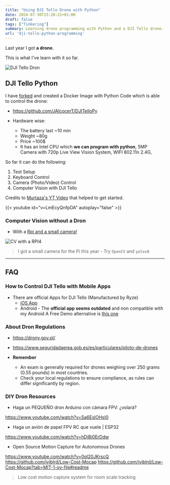 ```yaml
---
title: "Using DJI Tello Drone with Python"
date: 2024-07-30T23:20:21+01:00
draft: false
tags: ["Tinkering"]
summary: Learning drone programming with Python and a DJI Tello drone.
url: 'dji-tello-python-programming'
---
```


Last year I got **a drone**.

This is what I've learn with it so far.

![DJI Tello Dron](/blog_img/hardware/dji-dron.png)


## DJI Tello Python

I have [forked](https://github.com/damiafuentes/DJITelloPy) and created a Docker Image with Python Code which is able to control the drone:
* https://github.com/JAlcocerT/DJITelloPy

* Hardware wise:
    * The battery last ~10 min
    * Weight ~80g
    * Price ~100$
    * It has an Intel CPU which **we can program with python**, 5MP Camera with 720p Live View Vision System, WIFI 802.11n 2.4G,

So far it can do the following:

1. Test Setup
2. Keyboard Control
3. Camera (Photo/Video) Control
4. Computer Vision with DJI Tello

Credits to [Murtaza's YT Video](https://www.youtube.com/watch?v=LmEcyQnfpDA&t=1286s) that helped to get started.

{{< youtube id="v=LmEcyQnfpDA" autoplay="false" >}}

### Computer Vision without a Dron

* With a [Rpi and a small camera!](https://jalcocert.github.io/JAlcocerT/raspberry-pi-camera-setup/)

![CV with a RPI4](/blog_img/hardware/RPi4_2gb_cam.jpg)

> I got a small camera for the Pi this year - Try `OpenCV` and `yolov8`

---

## FAQ

### How to Control DJI Tello with Mobile Apps

* There are official Apps for DJI Tello (Manufactured by Ryze)
    * [iOS App](https://apps.apple.com/us/app/tello/id1330559633)
    * Android - The **official app seems outdated** and non compatible with my Android
        A Free Demo alternative is [this one](https://play.google.com/store/apps/details?id=com.volatello.tellofpv.demo)

### About Dron Regulations

* https://drony.gov.pl/
* https://www.seguridadaerea.gob.es/es/particulares/piloto-de-drones

* **Remember** 
    * An exam is generally required for drones weighing over 250 grams (0.55 pounds) in most countries.
    * Check your local regulations to ensure compliance, as rules can differ significantly by region.

### DIY Dron Resources

* Haga un PEQUEÑO dron Arduino con cámara FPV: ¿volará?

https://www.youtube.com/watch?v=Sa6EslOHsI0

* Haga un avión de papel FPV RC que vuele | ESP32


https://www.youtube.com/watch?v=hDjBi0ErDdw

* Open Source Motion Capture for Autonomous Drones

https://www.youtube.com/watch?v=0ql20JKrscQ
https://github.com/jyjblrd/Low-Cost-Mocap
https://github.com/jyjblrd/Low-Cost-Mocap?tab=MIT-1-ov-file#readme
> Low cost motion capture system for room scale tracking






